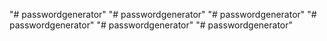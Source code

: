 "# passwordgenerator" 
"# passwordgenerator" 
"# passwordgenerator" 
"# passwordgenerator" 
"# passwordgenerator" 
"# passwordgenerator" 
